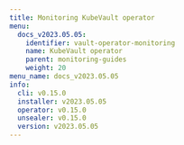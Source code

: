 ```yaml
---
title: Monitoring KubeVault operator
menu:
  docs_v2023.05.05:
    identifier: vault-operator-monitoring
    name: KubeVault operator
    parent: monitoring-guides
    weight: 20
menu_name: docs_v2023.05.05
info:
  cli: v0.15.0
  installer: v2023.05.05
  operator: v0.15.0
  unsealer: v0.15.0
  version: v2023.05.05
---
```


